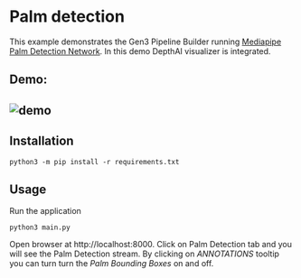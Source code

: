 Palm detection
================

This example demonstrates the Gen3 Pipeline Builder running 
[Mediapipe Palm Detection Network](https://zoo-rvc4.luxonis.com/luxonis/mediapipe-palm-detection/9531aba9-ef45-4ad3-ae03-808387d61bf3). In this demo DepthAI visualizer is integrated.

## Demo:

![demo](images/palm_detection.gif)
--------------------

## Installation

```
python3 -m pip install -r requirements.txt
```

## Usage

Run the application

```
python3 main.py
```

Open browser at http://localhost:8000. Click on Palm Detection tab and you will see the Palm Detection stream. By clicking on *ANNOTATIONS* tooltip you can turn turn the *Palm Bounding Boxes* on and off.